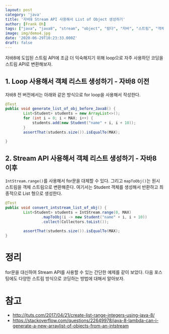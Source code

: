 ```yaml
---
layout: post
category: 'java'
title: '자바8 Stream API 사용해서 List of Object 생성하기'
author: [Frank Oh]
tags: ["java", "java8", "stream", "object", "람다", "자바", "스트림", "객체"]
image: img/demo4.jpg
date: '2020-06-29T10:23:33.000Z'
draft: false
---
```


자바8에 도입된 스트림 API에 조금 더 익숙해지기 위해 loop으로 자주 사용하던 코딩을 스트림 API로 변환해보자. 

## 1. Loop 사용해서 객체 리스트 생성하기 - 자바8 이전 

자바8 전 버전에서는 아래와 같은 방식으로 for loop을 사용해서 작성한다. 

```java
@Test
public void generate_list_of_obj_before_Java8() {
		List<Student> students = new ArrayList<>();
		for (int i = 0; i < MAX; i++) {
			students.add(new Student("name" + i, i + 10));
		}
		assertThat(students.size()).isEqualTo(MAX);

}
```

## 2. Stream API 사용해서 객체 리스트 생성하기 - 자바8 이후 

`IntStream.range()`를 사용해서 for문을 대체할 수 있다. 그리고 `mapToObj()`는 원시 스트림을 객체 스트림으로 변환해준다. 여기서는 Student 객체를 생성해서 반환하고 최종적으로 List 형으로 생성한다. 

```java
@Test
public void convert_intstream_list_of_obj() {
		List<Student> students = IntStream.range(0, MAX)
				.mapToObj(i -> new Student("name" + i, i + 10))
				.collect(Collectors.toList());

		assertThat(students.size()).isEqualTo(MAX);
}
```

# 정리

for문을 대신하여 Stream API를 사용할 수 있는 간단한 예제를 같이 보았다. 다음 포스팅에도 다양한 스트림 방식으로 코딩하는 방법에 대해서 알아보자. 

# 참고

* http://jtuts.com/2017/04/21/create-list-range-integers-using-java-8/
* https://stackoverflow.com/questions/22649978/java-8-lambda-can-i-generate-a-new-arraylist-of-objects-from-an-intstream

